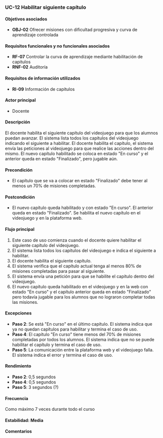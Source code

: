 ### UC-12 Habilitar siguiente capítulo

#### Objetivos asociados

- **OBJ-02** Ofrecer misiones con dificultad progresiva y curva de aprendizaje controlada

#### Requisitos funcionales y no funcionales asociados

- **RF-07** Controlar la curva de aprendizaje mediante habilitación de capitulos
- **RNF-02** Auditoría

#### Requisitos de información utilizados

- **RI-09** Información de capítulos

#### Actor principal

- Docente

#### Descripción

El docente habilita el siguiente capítulo del videojuego para que los alumnos puedan avanzar. El sistema lista todos los capítulos del videojuego indicando el siguiente a habilitar. El docente habilita el capítulo, el sistema envía las peticiones al videojuego para que realice las acciones dentro del mismo. El nuevo capítulo habilitado se coloca en estado "En curso" y el anterior queda en estado "Finalizado", pero jugable aún.

#### Precondición

- El capítulo que se va a colocar en estado "Finalizado" debe tener al menos un 70% de misiones completadas.

#### Postcondición

- El nuevo capítulo queda habilitado y con estado "En curso". El anterior queda en estado "Finalizado". Se habilita el nuevo capítulo en el videojuego y en la plataforma web.

#### Flujo principal

1. Este caso de uso comienza cuando el docente quiere habilitar el siguiente capítulo del videojuego.
2. El sistema lista todos los capítulos del videojuego e indica el siguiente a habilitar.
3. El docente habilita el siguiente capítulo.
4. El sistema verifica que el capítulo actual tenga al menos 80% de misiones completadas para pasar al siguiente.
5. El sistema envía una petición para que se habilite el capítulo dentro del videojuego.
6. El nuevo capítulo queda habilitado en el videojuego y en la web con estado "En curso" y el capítulo anterior queda en estado "Finalizado" pero todavía jugable para los alumnos que no lograron completar todas las misiones.

#### Excepciones

- **Paso 2**: Se está "En curso" en el último capítulo. El sistema indica que ya no quedan capítulos para habilitar y termina el caso de uso.
- **Paso 4**: El capítulo "En curso" tiene menos del 70% de misiones completadas por todos los alumnos. El sistema indica que no se puede habilitar el capítulo y termina el caso de uso.
- **Paso 5**: La comunicación entre la plataforma web y el videojuego falla. El sistema indica el error y termina el caso de uso.

#### Rendimiento

- **Paso 2**: 0,5 segundos
- **Paso 4**: 0,5 segundos
- **Paso 5**: 3 segundos (?)

#### Frecuencia

Como máximo 7 veces durante todo el curso

#### Estabilidad: Media

#### Comentarios
